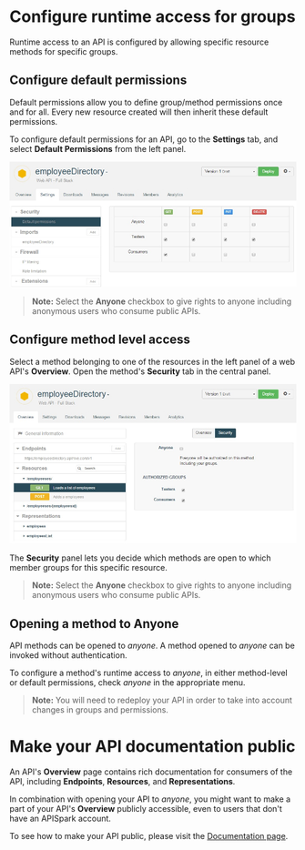 # Configure runtime access for groups

Runtime access to an API is configured by allowing specific resource methods for specific groups.

## Configure default permissions

Default permissions allow you to define group/method permissions once and for all. Every new resource created will then inherit these default permissions.

To configure default permissions for an API, go to the **Settings** tab, and select **Default Permissions** from the left panel.

![default permissions](images/06.jpg "default permissions")

>**Note:** Select the **Anyone** checkbox to give rights to anyone including anonymous users who consume public APIs.


## Configure method level access

Select a method belonging to one of the resources in the left panel of a web API's **Overview**. Open the method's **Security** tab in the central panel.

![default permissions](images/07.jpg "default permissions")

The **Security** panel lets you decide which methods are open to which member groups for this specific resource.

>**Note:** Select the **Anyone** checkbox to give rights to anyone including anonymous users who consume public APIs.

## Opening a method to Anyone

API methods can be opened to *anyone*. A method opened to *anyone* can be invoked without authentication.

To configure a method's runtime access to *anyone*, in either method-level or default permissions, check *anyone* in the appropriate menu.

> **Note:** You will need to redeploy your API in order to take into account changes in groups and permissions.

# Make your API documentation public

An API's **Overview** page contains rich documentation for consumers of the API, including **Endpoints**, **Resources**, and **Representations**.

In combination with opening your API to *anyone*, you might want to make a part of your API's **Overview** publicly accessible, even to users that don't have an APISpark account.

To see how to make your API public, please visit the [Documentation page](technical-resources/apispark/guide/publish/publish/documentation "Documentation").
